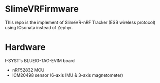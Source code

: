 # SlimeVRFirmware

This repo is the implement of SlimeVR-nRF Tracker (ESB wireless protocol) using IOsonata instead of Zephyr.

# Hardware
I-SYST's BLUEIO-TAG-EVIM board
- nRF52832 MCU
- ICM20498 sensor (6-axis IMU & 3-axis magnetometer)
